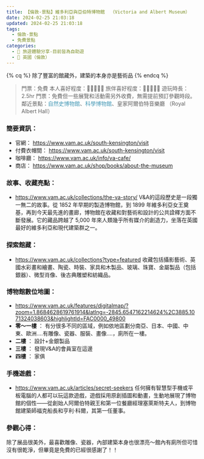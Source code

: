```yaml
---
title: 【倫敦-景點】維多利亞與亞伯特博物館  （Victoria and Albert Museum）
date: 2024-02-25 21:03:18
updated: 2024-02-25 21:03:18
tags:
  - 倫敦-景點
  - 免費景點    
categories: 
  - 🌴 旅遊體驗分享-目前皆為自助遊
  - 🥥 英國（倫敦） 
---
```

{% cq %} 除了豐富的館藏外，建築的本身亦是藝術品 {% endcq %}
>	門票：免費
>本人喜好程度：🌝🌝🌝🌝🌛 旅伴喜好程度：🌝🌝🌝🌝🌛
>遊玩時長：2.5hr
>門票：免費但一些展覽和活動需另外收費，無需提前預訂參觀時段。
>鄰近景點：<font color=#4599B6>自然史博物館</font>、<font color=#4599B6>科學博物館</font>、皇家阿爾伯特音樂廳
（Royal Albert Hall）

<!-- more -->

### 簡要資訊：
+ 官網：
https://www.vam.ac.uk/south-kensington/visit
+ 付費衣帽間：
https://www.vam.ac.uk/south-kensington/visit
+ 咖啡廳：
https://www.vam.ac.uk/info/va-cafe/
+ 商店：
https://www.vam.ac.uk/shop/books/about-the-museum

### 故事、收藏亮點：
+ https://www.vam.ac.uk/collections/the-va-story/
V&A的這段歷史是一段獨一無二的故事。從 1852 年早期的製造博物館，到 1899 年維多利亞女王奠基，再到今天最先進的畫廊，博物館在收藏和對藝術和設計的公共詮釋方面不斷發展。它的藏品跨越了 5,000 年來人類幾乎所有媒介的創造力，坐落在英國最好的維多利亞和現代建築群之一。

### 探索館藏：
+ https://www.vam.ac.uk/collections?type=featured
收藏包括攝影藝術、英國水彩畫和繪畫、陶瓷、時裝、家具和木製品、玻璃、珠寶、金屬製品（包括銀器）、微型肖像、後古典雕塑和紡織品。

### 博物館數位地圖：
+ https://www.vam.ac.uk/features/digitalmap/?zoom=1.8684628619761914&latlng=-2845.6547162214624%2C3885.1071324038603&highlightId=FAC0000_49800
+ **零～一樓** ：
有分很多不同的區域，例如依地區劃分南亞、日本、中國、中東、歐洲….有雕像、瓷器、服裝、畫像….，廁所在一樓。
+ **二樓** ：
設計+金銀製品
+ **三樓** ：
發現V&A的會員室在這邊
+ **四樓** ：
家俱

### 手機遊戲：
+ https://www.vam.ac.uk/articles/secret-seekers
任何擁有智慧型手機或平板電腦的人都可以玩這款遊戲，遊戲採用原創插圖和動畫，生動地展現了博物館的個性——從創始人阿爾伯特親王和第一位餐廳經理塞萊斯特夫人，到博物館建築師福克船長和亨利·科爾，其第一任董事。

### 參觀心得：
除了展品很美外，最喜歡雕像、瓷器，內部建築本身也很漂亮～館內有廁所但可惜沒有很乾淨，但畢竟是免費的已經很感謝了！！

